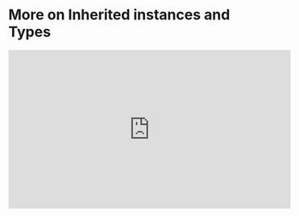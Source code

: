 ﻿# More on Inherited instances and Types


<iframe width="560" height="315" src="https://www.youtube.com/embed/mXZgzVCkzIA?list=PL1DEQjXG2xnKI3TL-gsy91eXbh3ytOt6h" frameborder="0" allowfullscreen></iframe>

